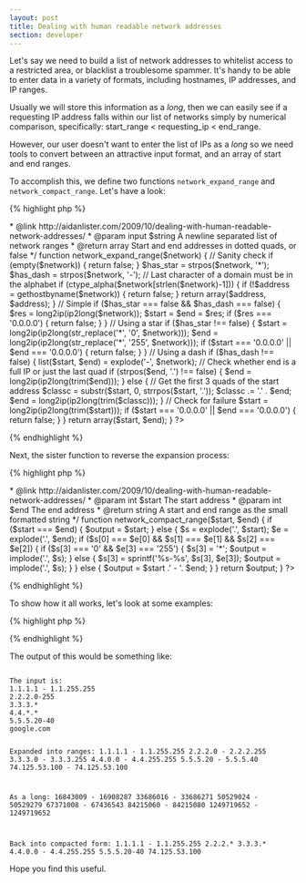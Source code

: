 ```yaml
---
layout: post
title: Dealing with human readable network addresses
section: developer
---
```

Let's say we need to build a list of network addresses to whitelist access to a restricted area, or blacklist a troublesome spammer. It's handy to be able to enter data in a variety of formats, including hostnames, IP addresses, and IP ranges.

Usually we will store this information as a <em>long</em>, then we can easily see if a requesting IP address falls within our list of networks simply by numerical comparison, specifically: start_range < requesting_ip < end_range.

However, our user doesn't want to enter the list of IPs as a <em>long</em> so we need tools to convert between an attractive input format, and an array of start and end ranges.

To accomplish this, we define two functions <code>network_expand_range</code> and <code>network_compact_range</code>. Let's have a look:

{% highlight php %}
<?php
/**
 * Take small human readable network and give dotted quad range
 *
 * Acceptable inputs:
 *   1.1.1.1 - 1.1.255.255
 *   2.2.2.0-255
 *   3.3.3.*
 *   4.4.*.*
 *   5.5.5.20-40
 *   google.com
 *
 * @author Aidan Lister <aidan@php.net>
 * @link http://aidanlister.com/2009/10/dealing-with-human-readable-network-addresses/
 * @param input $string A newline separated list of network ranges
 * @return array Start and end addresses in dotted quads, or false
 */
function network_expand_range($network)
{
    // Sanity check    
    if (empty($network)) {
        return false;
    }

    $has_star = strpos($network, '*');
    $has_dash = strpos($network, '-');
    
    // Last character of a domain must be in the alphabet
    if (ctype_alpha($network[strlen($network)-1])) {
        if (!$address = gethostbyname($network)) {
          return false;
        }
        return array($address, $address);
    } 

    // Simple
    if ($has_star === false && $has_dash === false) {    
        $res   = long2ip(ip2long($network));
        $start = $end = $res;
        if ($res === '0.0.0.0') {
            return false;
        }
    }
        
    // Using a star
    if ($has_star !== false) {
        $start = long2ip(ip2long(str_replace('*', '0', $network)));
        $end   = long2ip(ip2long(str_replace('*', '255', $network)));
        if ($start === '0.0.0.0' || $end === '0.0.0.0') {
            return false;
        }                
    }
        
    // Using a dash
    if ($has_dash !== false) {
        list($start, $end) = explode('-', $network);
        
        // Check whether end is a full IP or just the last quad
        if (strpos($end, '.') !== false) {
            $end = long2ip(ip2long(trim($end)));
        } else {
            // Get the first 3 quads of the start address
            $classc = substr($start, 0, strrpos($start, '.'));
            $classc .= '.' . $end;
            $end = long2ip(ip2long(trim($classc)));
        }
        
        // Check for failure
        $start = long2ip(ip2long(trim($start)));
        if ($start === '0.0.0.0' || $end === '0.0.0.0') {
            return false;
        }
    }

    return array($start, $end);
}
?>
{% endhighlight %}

Next, the sister function to reverse the expansion process:

{% highlight php %}
<?php
/**
 * Convert start and end address into small human readable string
 *
 * For example, $s=1.1.1.1 and $e=1.1.255.255 into 1.1.*.*
 *
 * @author Aidan Lister <aidan@php.net>
 * @link http://aidanlister.com/2009/10/dealing-with-human-readable-network-addresses/
 * @param int $start The start address
 * @param int $end The end address
 * @return string A start and end range as the small formatted string
 */
function network_compact_range($start, $end)
{
    if ($start === $end) {
        $output = $start;
    } else {
        $s = explode('.', $start);
        $e = explode('.', $end);
        if ($s[0] === $e[0] && $s[1] === $e[1] && $s[2] === $e[2]) {
            if ($s[3] === '0' && $e[3] === '255') {
                $s[3] = '*';
                $output = implode('.', $s);
            } else {
                $s[3] = sprintf('%s-%s', $s[3], $e[3]);
                $output = implode('.', $s);
            }
        } else {
            $output = $start .' - '. $end;
        }
    }
            
    return $output;
}
?>
{% endhighlight %}

To show how it all works, let's look at some examples:

{% highlight php %}
<?php
// Example input (maybe from a textarea, database or file)
$input = array();
$input[] = '1.1.1.1 - 1.1.255.255';
$input[] = '2.2.2.0-255';
$input[] = '3.3.3.*';
$input[] = '4.4.*.*';
$input[] = '5.5.5.20-40';
$input[] = 'google.com';

echo "The input is:\n";
foreach ($input as $network) {
    echo "$network\n";
}

echo "\n";
echo "Expanded into ranges:\n";
foreach ($input as $network) {
    list($start, $end) = network_expand_range($network);
    echo "$start - $end\n";
}

echo "\n";
echo "As a long:\n";
foreach ($input as $network) {
    list($start, $end) = network_expand_range($network);
    echo ip2long($start) . ' - ' . ip2long($end) . "\n";
}

echo "\n";
echo "Back into compacted form:\n";
foreach ($input as $network) {
    list($start, $end) = network_expand_range($network);
    echo network_compact_range($start, $end), "\n";
}
?>
{% endhighlight %}

The output of this would be something like:

<code>
The input is:
1.1.1.1 - 1.1.255.255
2.2.2.0-255
3.3.3.*
4.4.*.*
5.5.5.20-40
google.com

Expanded into ranges:
1.1.1.1 - 1.1.255.255
2.2.2.0 - 2.2.2.255
3.3.3.0 - 3.3.3.255
4.4.0.0 - 4.4.255.255
5.5.5.20 - 5.5.5.40
74.125.53.100 - 74.125.53.100

As a long:
16843009 - 16908287
33686016 - 33686271
50529024 - 50529279
67371008 - 67436543
84215060 - 84215080
1249719652 - 1249719652

Back into compacted form:
1.1.1.1 - 1.1.255.255
2.2.2.*
3.3.3.*
4.4.0.0 - 4.4.255.255
5.5.5.20-40
74.125.53.100
</code>

Hope you find this useful.